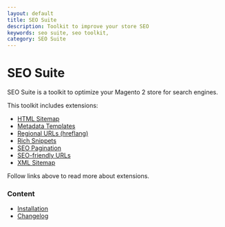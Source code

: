 ```yaml
---
layout: default
title: SEO Suite
description: Toolkit to improve your store SEO
keywords: seo suite, seo toolkit,
category: SEO Suite
---
```


# SEO Suite

SEO Suite is a toolkit to optimize your Magento 2 store for search engines.

This toolkit includes extensions:

 -  [HTML Sitemap](../seo-html-sitemap)
 -  [Metadata Templates](../seo-templates)
 -  [Regional URLs (hreflang)](../hreflang)
 -  [Rich Snippets](../richsnippets)
 -  [SEO Pagination](../seo-pager)
 -  [SEO-friendly URLs](../seo-urls)
 -  [XML Sitemap](../seo-xml-sitemap)

Follow links above to read more about extensions.

### Content

 -  [Installation](installation/)
 -  [Changelog](changelog/)